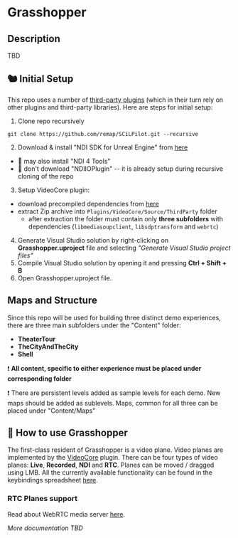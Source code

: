 # Grasshopper

## Description

TBD

## 🐿 Initial Setup 

This repo uses a number of [third-party plugins](https://github.com/remap/SCiLPilot/tree/main/Plugins) (which in their turn rely on other plugins and third-party libraries). Here are steps for initial setup:

1. Clone repo recursively
```
git clone https://github.com/remap/SCiLPilot.git --recursive
```
2. Download & install "NDI SDK for Unreal Engine" from [here](https://drive.google.com/drive/u/0/folders/1fxe91QI2GUpWTaii_0h3h9GYe4tf1kch)
 * 👀 may also install "NDI 4 Tools"
 * 🚫 don't download "NDIIOPlugin" -- it is already setup during recursive cloning of the repo
3. Setup VideoCore plugin:
  * download precompiled dependencies from [here](https://bintray.com/peetonn/grasshopper/videocore_bin/0.0.1-alpha/view/files#files/)
  * extract Zip archive into `Plugins/VideoCore/Source/ThirdParty` folder
    * after extraction the folder must contain only **three subfolders** with dependencies (`libmediasoupclient`, `libsdptransform` and `webrtc`)
4. Generate Visual Studio solution by right-clicking on **Grasshopper.uproject** file and selecting _"Generate Visual Studio project files"_
5. Compile Visual Studio solution by opening it and pressing **Ctrl + Shift + B**
6. Open Grasshopper.uproject file. 

## Maps and Structure

Since this repo will be used for building three distinct demo experiences, there are three main subfolders under the "Content" folder:
* **TheaterTour**
* **TheCityAndTheCity**
* **Shell**

❗️ **All content, specific to either experience must be placed under corresponding folder**

❗️ There are persistent levels added as sample levels for each demo. New maps should be added as sublevels. Maps, common for all three can be placed under "Content/Maps"

## 🤨 How to use Grasshopper

The first-class resident of Grasshopper is a video plane. Video planes are implemented by the [VideoCore](https://github.com/remap/VideoCore) plugin. There can be four types of video planes: **Live**, **Recorded**, **NDI** and **RTC**. Planes can be moved / dragged using LMB. All the currently available functionality can be found in the keybindings spreadsheet [here](https://docs.google.com/spreadsheets/d/15tR_Fw6NjqN5HlNaSnjtIf0f3Qb1BTSDiAIzIfQG5Sg/edit#gid=0).

### RTC Planes support

Read about WebRTC media server [here](https://github.com/remap/VideoCore#dependencies).

_More documentation TBD_

